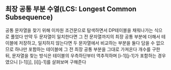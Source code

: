 ## 최장 공통 부분 수열(LCS: Longest Common Subsequence)

공통 문자열을 찾기 위해 이차원 조건문으로 탐색하면서 DP테이블을 채워나가는 식으로 풀었다
만약 두 문자열이 일치한다면 그 전 문자열까지의 최장 공통 부분에 더해서 테이블에 저장하고,
일치하지 않는다면 두 문자열에서 비교하는 부분을 둘다 담을 수 없으므로 하나만 포함하는 테이블에 그 전 최장 공통 부분을 그대로 가져온다
개수를 구한 뒤, 문자열을 찾는 방식은 테이블의 우측하단부터 역추적하며 [i-1][j-1]가 포함하는 경우였으니 [i-1][j], [i][j-1]를 살펴보며 구해준다
